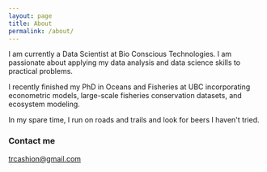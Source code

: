 ```yaml
---
layout: page
title: About
permalink: /about/
---
```


I am currently a Data Scientist at Bio Conscious Technologies. I am passionate about applying my data analysis and data science skills to practical problems.  

I recently finished my PhD in Oceans and Fisheries at UBC incorporating econometric models, large-scale fisheries conservation datasets, and ecosystem modeling.     

In my spare time, I run on roads and trails and look for beers I haven't tried.

### Contact me

[trcashion@gmail.com](mailto:trcashion@gmail.com)